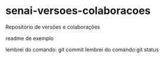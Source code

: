 # senai-versoes-colaboracoes
Repositório de versões e colaborações

readme de exemplo


lembrei do comando: git commit
lembrei do comando:git status

